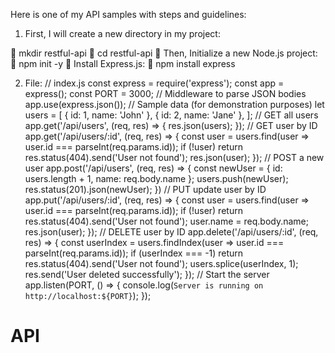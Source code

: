 Here is one of my API samples with steps and guidelines: 
1.	First, I will create a new directory in my project: 

	mkdir restful-api
	cd restful-api
	Then, Initialize a new Node.js project:
	npm init -y
	Install Express.js:
	npm install express

2.	File: // index.js
const express = require('express');
const app = express();
const PORT = 3000;
// Middleware to parse JSON bodies
app.use(express.json());
// Sample data (for demonstration purposes)
let users = [
  { id: 1, name: 'John' },
  { id: 2, name: 'Jane' },
];
// GET all users
app.get('/api/users', (req, res) => {
  res.json(users);
});
// GET user by ID
app.get('/api/users/:id', (req, res) => {
  const user = users.find(user => user.id === parseInt(req.params.id));
  if (!user) return res.status(404).send('User not found');
  res.json(user);
});
// POST a new user
app.post('/api/users', (req, res) => {
  const newUser = {
    id: users.length + 1,
    name: req.body.name
  };
  users.push(newUser);
  res.status(201).json(newUser);
})
// PUT update user by ID
app.put('/api/users/:id', (req, res) => {
  const user = users.find(user => user.id === parseInt(req.params.id));
  if (!user) return res.status(404).send('User not found');
  user.name = req.body.name;
  res.json(user);
});
// DELETE user by ID
app.delete('/api/users/:id', (req, res) => {
  const userIndex = users.findIndex(user => user.id === parseInt(req.params.id));
  if (userIndex === -1) return res.status(404).send('User not found'); 
  users.splice(userIndex, 1);
  res.send('User deleted successfully');
});
// Start the server
app.listen(PORT, () => {
  console.log(`Server is running on http://localhost:${PORT}`);
});

# API
